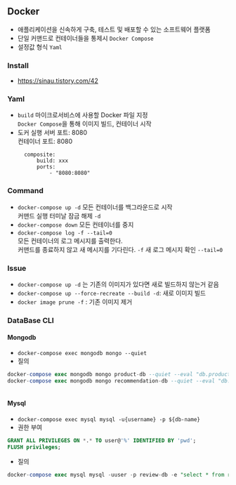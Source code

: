 ## Docker
- 애플리케이션을 신속하게 구축, 테스트 및 배포할 수 있는 소프트웨어 플랫폼
- 단일 커맨드로 컨테이너들을 통제시 `Docker Compose`
- 설정값 형식 `Yaml`

### Install
- https://sinau.tistory.com/42

### Yaml
- `build` 마이크로서비스에 사용할 Docker 파일 지정 <br>
  `Docker Compose`을 통해 이미지 빌드, 컨테이너 시작
- 도커 실행 서버 포트: 8080 <br>
  컨테이너 포트: 8080
  ```
    composite:
        build: xxx
        ports:
            - "8080:8080"
  ```

### Command
- `docker-compose up -d` 모든 컨테이너를 백그라운드로 시작 <br>
                         커맨드 실행 터미날 잠금 해제 `-d`
- `docker-compose down` 모든 컨테이너를 중지
- `docker-compose log -f --tail=0` <br>
  모든 컨테이너의 로그 메시지를 출력한다. <br>
  커맨드를 종료하지 않고 새 메시지를 기다린다. `-f`
  새 로그 메시지 확인 `--tail=0`
    
### Issue
- `docker-compose up -d` 는 기존의 이미지가 있다면 새로 빌드하지 않는거 같음
- `docker-compose up --force-recreate --build -d`: 새로 이미지 빌드
- `docker image prune -f` : 기존 이미지 제거

### DataBase CLI
#### Mongodb
- `docker-compose exec mongodb mongo --quiet`
- 질의
```sql
docker-compose exec mongodb mongo product-db --quiet --eval "db.products.find()"
docker-compose exec mongodb mongo recommendation-db --quiet --eval "db.recommendation.find()"
 
```
#### Mysql
- `docker-compose exec mysql mysql -u{username} -p ${db-name}`
- 권한 부여
```sql
GRANT ALL PRIVILEGES ON *.* TO user@'%' IDENTIFIED BY 'pwd';
FLUSH privileges;
```
- 질의
```sql
docker-compose exec mysql mysql -uuser -p review-db -e "select * from reviews"
```
